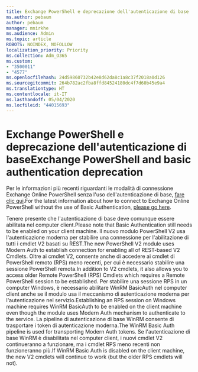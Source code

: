 ```yaml
---
title: Exchange PowerShell e deprecazione dell'autenticazione di base
ms.author: pebaum
author: pebaum
manager: mnirkhe
ms.audience: Admin
ms.topic: article
ROBOTS: NOINDEX, NOFOLLOW
localization_priority: Priority
ms.collection: Adm_O365
ms.custom:
- "3500011"
- "4577"
ms.openlocfilehash: 24d59860732b42e8d62da8c1a8c37f2018a0d126
ms.sourcegitcommit: 264b782ac2fba8ffd84524180dc4f7d60b45e9a4
ms.translationtype: HT
ms.contentlocale: it-IT
ms.lasthandoff: 05/04/2020
ms.locfileid: "44015693"
---
```

# <a name="exchange-powershell-and-basic-authentication-deprecation"></a><span data-ttu-id="922a2-102">Exchange PowerShell e deprecazione dell'autenticazione di base</span><span class="sxs-lookup"><span data-stu-id="922a2-102">Exchange PowerShell and basic authentication deprecation</span></span>

<span data-ttu-id="922a2-103">Per le informazioni più recenti riguardanti le modalità di connessione Exchange Online PowerShell senza l'uso dell'autenticazione di base, [fare clic qui](https://aka.ms/psbasicauth).</span><span class="sxs-lookup"><span data-stu-id="922a2-103">For the latest information about how to connect to Exchange Online PowerShell without the use of Basic Authentication, [please go here](https://aka.ms/psbasicauth).</span></span>

<span data-ttu-id="922a2-104">Tenere presente che l'autenticazione di base deve comunque essere abilitata nel computer client.</span><span class="sxs-lookup"><span data-stu-id="922a2-104">Please note that Basic Authentication still needs to be enabled on your client machine.</span></span>
<span data-ttu-id="922a2-105">Il nuovo modulo PowerShell V2 usa l'autenticazione moderna per stabilire una connessione per l'abilitazione di tutti i cmdlet V2 basati su REST.</span><span class="sxs-lookup"><span data-stu-id="922a2-105">The new PowerShell V2 module uses Modern Auth to establish connection for enabling all of REST-based V2 Cmdlets.</span></span> <span data-ttu-id="922a2-106">Oltre ai cmdlet V2, consente anche di accedere ai cmdlet di PowerShell remoto (RPS) meno recenti, per cui è necessario stabilire una sessione PowerShell remota.</span><span class="sxs-lookup"><span data-stu-id="922a2-106">In addition to V2 cmdlets, it also allows you to access older Remote PowerShell (RPS) Cmdlets which requires a Remote PowerShell session to be established.</span></span> <span data-ttu-id="922a2-107">Per stabilire una sessione RPS in un computer Windows, è necessario abilitare WinRM BasicAuth nel computer client anche se il modulo usa il meccanismo di autenticazione moderna per l'autenticazione nel servizio.</span><span class="sxs-lookup"><span data-stu-id="922a2-107">Establishing an RPS session on Windows machine requires WinRM BasicAuth to be enabled on the client machine even though the module uses Modern Auth mechanism to authenticate to the service.</span></span> <span data-ttu-id="922a2-108">La pipeline di autenticazione di base WinRM consente di trasportare i token di autenticazione moderna.</span><span class="sxs-lookup"><span data-stu-id="922a2-108">The WinRM Basic Auth pipeline is used for transporting Modern Auth tokens.</span></span> <span data-ttu-id="922a2-109">Se l'autenticazione di base WinRM è disabilitata nel computer client, i nuovi cmdlet V2 continueranno a funzionare, ma i cmdlet RPS meno recenti non funzioneranno più.</span><span class="sxs-lookup"><span data-stu-id="922a2-109">If WinRM Basic Auth is disabled on the client machine, the new V2 cmdlets will continue to work (but the older RPS cmdlets will not).</span></span>
